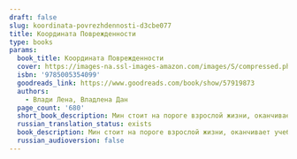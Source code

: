 ```yaml
---
draft: false
slug: koordinata-povrezhdennosti-d3cbe077
title: Координата Поврежденности
type: books
params:
  book_title: Координата Поврежденности
  cover: https://images-na.ssl-images-amazon.com/images/S/compressed.photo.goodreads.com/books/1619971294i/57919873.jpg
  isbn: '9785005354099'
  goodreads_link: https://www.goodreads.com/book/show/57919873
  authors:
    - Влади Лена, Владлена Дан
  page_count: '680'
  short_book_description: Мин стоит на пороге взрослой жизни, оканчивает учебу, но он совершенно не готов пойти по стопам отца. Тем более когда его жизнь разрушилась в прошлом.
  russian_translation_status: exists
  book_description: Мин стоит на пороге взрослой жизни, оканчивает учебу, но он совершенно не готов пойти по стопам отца. Тем более когда его жизнь разрушилась в прошлом. У него нет мечты, и тот, кем он должен стать, душит его изнутри. Мин застыл, не находя в себе сил повзрослеть, а этого ожидал его успешный отец, закон природы и течение времени.Однажды к нему подселяют того, кем он сам не стал — идеального студента-медика с мечтой и целями. Тот, кто выбрал одиночество и тот, кто привык к нему, столкнутся. Однако никому неизвестно, какая именно встреча и с кем перевернет всю жизнь. Хотим мы того или нет.
  russian_audioversion: false
---
```

